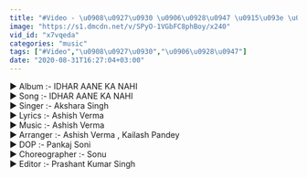 ```yaml
---
title: "#Video - \u0908\u0927\u0930 \u0906\u0928\u0947 \u0915\u093e \u0928\u0939\u0940\u0902 #Akshara Singh \u0915\u093e Hindi Rap Song IDHAR AANE KA NAHI New Song 2020"
image: "https://s1.dmcdn.net/v/SPyO-1VGbFC8phBoy/x240"
vid_id: "x7vqeda"
categories: "music"
tags: ["#Video","\u0908\u0927\u0930","\u0906\u0928\u0947"]
date: "2020-08-31T16:27:04+03:00"
---
```

► Album :- IDHAR AANE KA NAHI  <br>► Song :- IDHAR AANE KA NAHI  <br>► Singer :- Akshara Singh    <br>► Lyrics :- Ashish Verma  <br>► Music :- Ashish Verma  <br>► Arranger :- Ashish Verma , Kailash Pandey  <br>► DOP :- Pankaj Soni  <br>► Choreographer :- Sonu  <br>► Editor :- Prashant Kumar Singh
